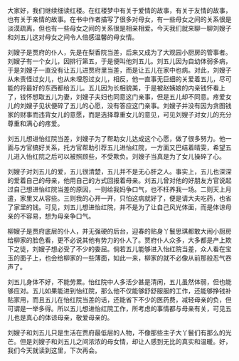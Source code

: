 
大家好，我们继续细读红楼。在红楼梦中有关于爱情的故事，有关于友情的故事，也有关于亲情的故事。在书中作者描写了很多对母女，有一些母女之间的关系很是淡漠疏离，但也有一些母女之间的关系很是相亲相爱。今天我们就来聊一聊刘嫂子和刘五儿这对母女之间令人倍感温馨的母女情。

刘嫂子是贾府的仆人，先是在梨香院当差，后来又成为了大观园小厨房的管事者。刘嫂子有一个女儿，因排行第五，于是便叫他刘五儿。刘五儿因为自幼体弱多病，于是刘嫂子一直没有让五儿进贾府里当差，而是让五儿在家中也病。对此，刘嫂子从未责怪过女儿，也从未埋怨过女儿，相反，他一直事无巨细的关爱着五儿，尽可能的将最好的东西都给五儿。五儿因为长相貌美，于是被赵姨娘的内亲钱怀看上了，钱怀想取五儿为妻，刘嫂子夫妇也同意这门亲事，但是五儿却不同意。疼爱女儿的刘嫂子见状便碎了五儿的心愿，没有答应这门亲事。刘嫂子并没有因为贪图钱家的财事而违背女儿的意愿，而是选择尊重女儿的意见，可见刘嫂子对女儿的充分尊重和满心的疼爱。

刘五儿想进怡红院当差，刘嫂子为了帮助女儿达成这个心愿，做了很多努力。他一面与方官搞好关系，托方官帮助引荐五儿进怡红院，一方面又巴结着晴雯，希望五儿进入怡红院之后可以被照顾些，不受欺负。刘嫂子当真是为了女儿操碎了心。

刘嫂子对刘五儿的爱，五儿很清楚，五儿并不是无心肝之人。事实上，五儿也深深的爱着自己的母亲，他用自己的方式回报着母亲。刘五儿曾对他的好朋友方官说起过自己想进怡红院当差的原因，一则给我妈争口气，也不枉养我一场。二则天上月遣，家里又从容些。三则我的心开一开，只怕这病就好了，便是请大夫吃药，也省了家里的钱。可见，刘五儿想进怡红院，并不是为了让自己风光体面，而是体谅母亲的不容易，想为母亲争口气。

柳嫂子是贾府底层的仆人，并无强硬的后台，迎春的贴身丫鬟思琪都敢大闹小厨房给柳家的脸色看，更不必说其他有势力的仆人了。贾府仆人众多，大多都是产上欺下之徒，刘嫂子想必受了不少的委屈。倘若五儿能够进入怡红院当差，众人看在宝玉的面子上，也会给柳家的一些薄面，如此一来，柳家的就不必像从前那般忍气吞声了。

刘五儿身体不好，不能劳累。怡红院中人多活少甚是清闲，五儿虽然体弱，但也能够应对。五儿如果能进到怡红院，那么他不仅能够舒舒服服的工作，还能够挣钱补贴家用，而且五儿在怡红院当差的话，还能省下不少的医药费，减轻母亲的负，但可谓是一举多得。所以五儿想进怡红院工作，所考虑的事情都与母亲有关，可见五儿也是真心的体谅母亲，敬爱母亲的。

刘嫂子和刘五儿只是生活在贾府最低层的人物，不像那些主子大丫鬟们有那么的光芒。但是刘嫂子和刘五儿之间浓浓的母女情，却让人感到无比的真实和温暖。好，我们今天就读到这里，下次再会。


